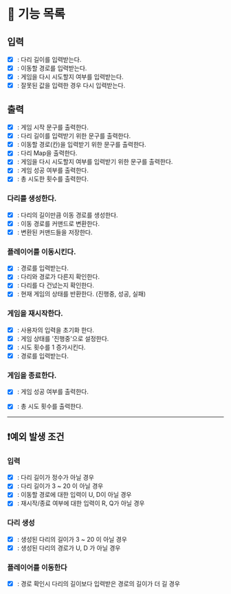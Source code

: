 # 📑 기능 목록

## 입력
- [X] : 다리 길이를 입력받는다.
- [X] : 이동할 경로를 입력받는다.
- [X] : 게임을 다시 시도할지 여부를 입력받는다.
- [X] : 잘못된 값을 입력한 경우 다시 입력받는다.

## 출력
- [X] : 게임 시작 문구를 출력한다.
- [X] : 다리 길이를 입력받기 위한 문구를 출력한다.
- [X] : 이동할 경로(칸)을 입력받기 위한 문구를 출력한다.
- [X] : 다리 Map을 출력한다.
- [X] : 게임을 다시 시도할지 여부를 입력받기 위한 문구를 출력한다.
- [X] : 게임 성공 여부를 출력한다.
- [X] : 총 시도한 횟수를 출력한다.

### 다리를 생성한다.
- [X] : 다리의 길이만큼 이동 경로를 생성한다.
- [X] : 이동 경로를 커맨드로 변환한다.
- [X] : 변환된 커맨드들을 저장한다.

### 플레이어를 이동시킨다.
- [X] : 경로를 입력받는다.
- [X] : 다리와 경로가 다른지 확인한다.
- [X] : 다리를 다 건넜는지 확인한다. 
- [X] : 현재 게임의 상태를 반환한다. (진행중, 성공, 실패)

### 게임을 재시작한다.
- [X] : 사용자의 입력을 초기화 한다.
- [X] : 게임 상태를 '진행중'으로 설정한다.
- [X] : 시도 횟수를 1 증가시킨다.
- [X] : 경로를 입력받는다.

### 게임을 종료한다.
- [X] : 게임 성공 여부를 출력한다.
- [X] : 총 시도 횟수를 출력한다.


---

## ❗예외 발생 조건

### 입력
- [X] : 다리 길이가 정수가 아닐 경우
- [X] : 다리 길이가 3 ~ 20 이 아닐 경우
- [X] : 이동할 경로에 대한 입력이 U, D이 아닐 경우
- [X] : 재시작/종료 여부에 대한 입력이 R, Q가 아닐 경우

### 다리 생성
- [X] : 생성된 다리의 길이가 3 ~ 20 이 아닐 경우
- [X] : 생성된 다리의 경로가 U, D 가 아닐 경우

### 플레이어를 이동한다
- [X] : 경로 확인시 다리의 길이보다 입력받은 경로의 길이가 더 길 경우